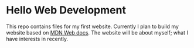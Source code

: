 # Hello Web Development

This repo contains files for my first website.
Currently I plan to build my website based on [MDN Web docs](https://developer.mozilla.org/en-US/docs/Learn).
The website will be about myself; what I have interests in recently.
